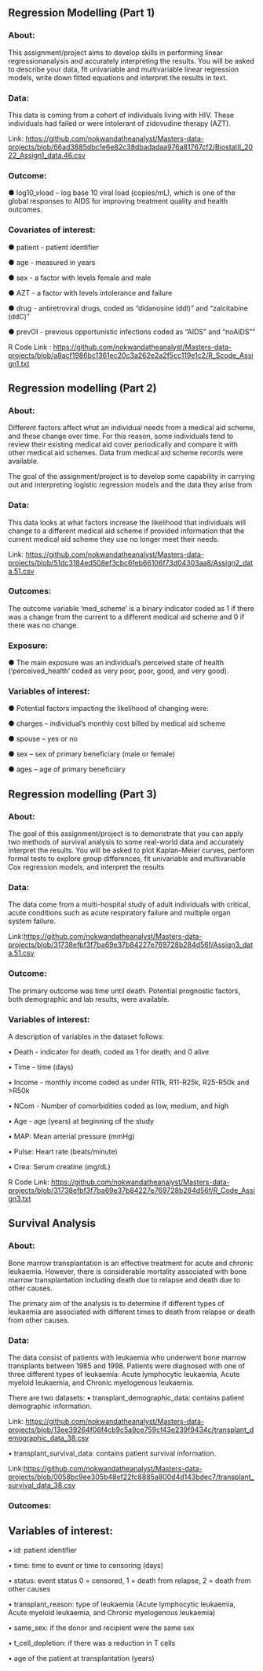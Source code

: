 ## Regression Modelling (Part 1)

### About:

This assignment/project aims to develop skills in performing linear regressionanalysis and accurately interpreting the results. You will be asked to describe your data, fit univariable and multivariable linear regression models, write down fitted equations and interpret the results in text.

### Data: 

This data is coming from a cohort of individuals living with HIV. These individuals had failed or 
were intolerant of zidovudine therapy (AZT). 

Link: https://github.com/nokwandatheanalyst/Masters-data-projects/blob/66ad3885dbc1e6e82c38dbadadaa976a81767cf2/BiostatII_2022_Assign1_data.46.csv

### Outcome:

● </li> log10_vload – log base 10 viral load (copies/mL), which is one of the global responses to 
AIDS for improving treatment quality and health outcomes. 

### Covariates of interest:
● patient - patient identifier

● age - measured in years

● sex - a factor with levels female and male

● AZT - a factor with levels intolerance and failure

● drug - antiretroviral drugs, coded as “didanosine (ddI)” and “zalcitabine (ddC)”

● prevOI - previous opportunistic infections coded as “AIDS” and “noAIDS””

R Code Link : https://github.com/nokwandatheanalyst/Masters-data-projects/blob/a8acf1986bc1361ec20c3a262e2a2f5cc119e1c2/R_Scode_Assign1.txt

## Regression modelling (Part 2)

### About:

Different factors affect what an individual needs from a medical aid scheme, and these change over time. For this reason, some individuals tend to review their existing medical aid cover periodically and compare it with other medical aid schemes. Data from medical aid scheme records were available. 

The goal of the assignment/project is to develop some capability in carrying out and interpreting logistic regression models and the data they arise from

### Data:

This data looks at what factors increase the likelihood that individuals will change to a different medical aid scheme if provided information that the current medical aid scheme they use no longer meet their needs. 

Link: https://github.com/nokwandatheanalyst/Masters-data-projects/blob/51dc3184ed508ef3cbc6feb66106f73d04303aa8/Assign2_data.51.csv

### Outcomes:
The outcome variable ‘med_scheme’ is a binary indicator coded as 1 if there was a change from the current to a different medical aid scheme and 0 if there was no change. 

### Exposure:

● The main exposure was an individual’s perceived state of health (‘perceived_health’ coded as very poor, poor, good, and very good). 

### Variables of interest:

● Potential factors impacting the likelihood of changing were:

● charges – individual’s monthly cost billed by medical aid scheme 

● spouse – yes or no

● sex – sex of primary beneficiary (male or female)

● ages – age of primary beneficiary

## Regression modelling (Part 3)

### About:
The goal of this assignment/project is to demonstrate that you can apply two methods of survival analysis to some real-world data and accurately interpret the results. You will be asked to plot Kaplan-Meier curves, perform formal tests to explore group differences, fit univariable and multivariable Cox regression models, and interpret the results

### Data:

The data come from a multi-hospital study of adult individuals with critical, acute conditions such as acute respiratory failure and multiple organ system failure.

Link:https://github.com/nokwandatheanalyst/Masters-data-projects/blob/31738efbf3f7ba69e37b84227e769728b284d56f/Assign3_data.51.csv

### Outcome:
The primary outcome was time until death. Potential prognostic factors, both demographic and lab results, were available. 

### Variables of interest:
A description of variables in the dataset follows:

• Death - indicator for death, coded as 1 for death; and 0 alive

• Time - time (days)

• Income - monthly income coded as under R11k, R11-R25k, R25-R50k and >R50k

• NCom - Number of comorbidities coded as low, medium, and high

• Age - age (years) at beginning of the study 

• MAP: Mean arterial pressure (mmHg)

• Pulse: Heart rate (beats/minute)

• Crea: Serum creatine (mg/dL)

R Code Link: https://github.com/nokwandatheanalyst/Masters-data-projects/blob/31738efbf3f7ba69e37b84227e769728b284d56f/R_Code_Assign3.txt

## Survival Analysis

### About:
Bone marrow transplantation is an effective treatment for acute and chronic leukaemia. However, there is considerable mortality associated with bone marrow transplantation including death due to relapse and death due to other causes.

The primary aim of the analysis is to determine if different types of leukaemia are associated with different times to death from relapse or death from other causes.

### Data:
The data consist of patients with leukaemia who underwent bone marrow transplants between 1985 and 1998. Patients were diagnosed with one of three different types of leukaemia: Acute lymphocytic leukaemia, Acute myeloid leukaemia, and Chronic myelogenous leukaemia. 

There are two datasets:
• transplant_demographic_data: contains patient demographic information.

Link: https://github.com/nokwandatheanalyst/Masters-data-projects/blob/13ee39264f06f4cb9c5a9ce759cf43e239f9434c/transplant_demographic_data_38.csv

• transplant_survival_data: contains patient survival information.

Link:https://github.com/nokwandatheanalyst/Masters-data-projects/blob/0058bc9ee305b48ef22fc8885a800d4d143bdec7/transplant_survival_data_38.csv

### Outcomes:

## Variables of interest:
• id: patient identifier

• time: time to event or time to censoring (days)

• status: event status 0 = censored, 1 = death from relapse, 2 = death from other causes

• transplant_reason: type of leukaemia (Acute lymphocytic leukaemia, Acute myeloid leukaemia, and Chronic myelogenous leukaemia)

• same_sex: if the donor and recipient were the same sex

• t_cell_depletion: if there was a reduction in T cells

• age of the patient at transplantation (years)

